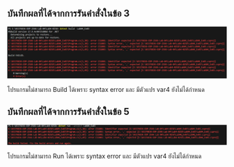## บันทึกผลที่ได้จากการรันคำสั่งในข้อ 3

![](/Pictures/pic_7.png)

โปรแกรมไม่สามารถ Build ได้เพราะ syntax error และ มีตัวแปร var4 ยังไม่ได้กำหนด

## บันทึกผลที่ได้จากการรันคำสั่งในข้อ 5

![](/Pictures/pic_8.png)

โปรแกรมไม่สามารถ Run ได้เพราะ syntax error และ มีตัวแปร var4 ยังไม่ได้กำหนด